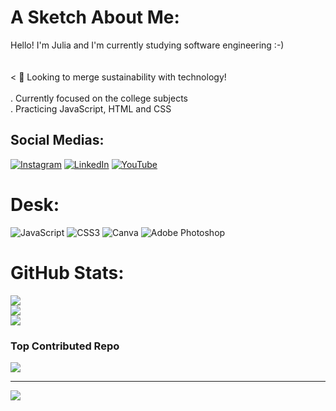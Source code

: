 # A Sketch About Me:
Hello! I'm Julia and I'm currently studying software engineering :-)<br><br><br>< 🍁 Looking to merge sustainability with technology!<br>  <br> . Currently focused on the college subjects<br> . Practicing JavaScript, HTML and CSS<br> 


## Social Medias:
[![Instagram](https://img.shields.io/badge/Instagram-%23E4405F.svg?logo=Instagram&logoColor=white)](https://www.instagram.com/julia_kulnig/) [![LinkedIn](https://img.shields.io/badge/LinkedIn-%230077B5.svg?logo=linkedin&logoColor=white)](https://www.linkedin.com/in/julia-kulnig-fellows/) [![YouTube](https://img.shields.io/badge/YouTube-%23FF0000.svg?logo=YouTube&logoColor=white)](https://www.youtube.com/@JubsKulnig) 

# Desk:
![JavaScript](https://img.shields.io/badge/javascript-%23323330.svg?style=for-the-badge&logo=javascript&logoColor=%23F7DF1E) ![CSS3](https://img.shields.io/badge/css3-%231572B6.svg?style=for-the-badge&logo=css3&logoColor=white) ![Canva](https://img.shields.io/badge/Canva-%2300C4CC.svg?style=for-the-badge&logo=Canva&logoColor=white) ![Adobe Photoshop](https://img.shields.io/badge/adobe%20photoshop-%2331A8FF.svg?style=for-the-badge&logo=adobe%20photoshop&logoColor=white)
# GitHub Stats:
![](https://github-readme-stats.vercel.app/api?username=Julia-Kulnig&theme=onedark&hide_border=true&include_all_commits=true&count_private=true)<br/>
![](https://github-readme-streak-stats.herokuapp.com/?user=Julia-Kulnig&theme=onedark&hide_border=true)<br/>
![](https://github-readme-stats.vercel.app/api/top-langs/?username=Julia-Kulnig&theme=onedark&hide_border=true&include_all_commits=true&count_private=true&layout=compact)

### Top Contributed Repo
![](https://github-contributor-stats.vercel.app/api?username=Julia-Kulnig&limit=5&theme=onedark&combine_all_yearly_contributions=true)

---
[![](https://visitcount.itsvg.in/api?id=Julia-Kulnig&icon=2&color=2)](https://visitcount.itsvg.in)

<!-- Proudly created with GPRM ( https://gprm.itsvg.in ) -->
